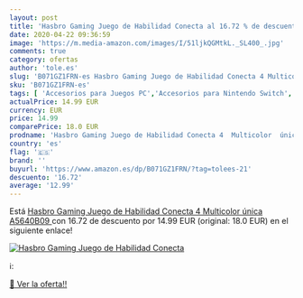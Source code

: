 ```yaml
---
layout: post
title: 'Hasbro Gaming Juego de Habilidad Conecta al 16.72 % de descuento'
date: 2020-04-22 09:36:59
image: 'https://m.media-amazon.com/images/I/51ljkQGMtkL._SL400_.jpg'
comments: true
category: ofertas
author: 'tole.es'
slug: 'B071GZ1FRN-es Hasbro Gaming Juego de Habilidad Conecta 4 Multicolor...'
sku: 'B071GZ1FRN-es'
tags: [ 'Accesorios para Juegos PC','Accesorios para Nintendo Switch','Hardware y juegos para Nintendo Switch','Juegos de construcción para niños','Juegos y Accesorios para PC','Juguetes','Juguetes y juegos','Mandos para Nintendo Switch','Muñecos y figuras','Playsets de figuras de juguete para niños','Videojuegos','hasbro', ]
actualPrice: 14.99 EUR
currency: EUR
price: 14.99
comparePrice: 18.0 EUR
prodname: 'Hasbro Gaming Juego de Habilidad Conecta 4  Multicolor  única  A5640B09 '
country: 'es'
flag: '🇪🇸'
brand: ''
buyurl: 'https://www.amazon.es/dp/B071GZ1FRN/?tag=tolees-21'
descuento: '16.72'
average: '12.99'
---
```


Está [Hasbro Gaming Juego de Habilidad Conecta 4  Multicolor  única  A5640B09 ](https://www.amazon.es/dp/B071GZ1FRN/?tag=tolees-21) con 16.72 de descuento por 14.99 EUR (original: 18.0 EUR) en el siguiente enlace!

[![Hasbro Gaming Juego de Habilidad Conecta](https://m.media-amazon.com/images/I/51ljkQGMtkL._SL400_.jpg)](https://www.amazon.es/dp/B071GZ1FRN/?tag=tolees-21)

ℹ️:


[🛒 Ver la oferta!!](https://www.amazon.es/dp/B071GZ1FRN/?tag=tolees-21)
